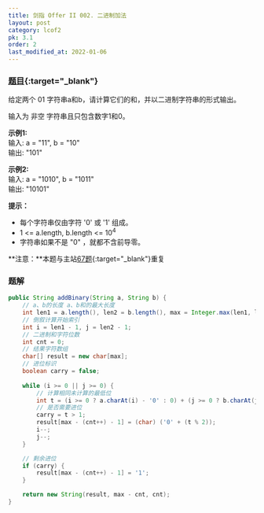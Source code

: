 ```yaml
---
title: 剑指 Offer II 002. 二进制加法
layout: post
category: lcof2
pk: 3.1
order: 2
last_modified_at: 2022-01-06
---
```


### [题目](https://leetcode-cn.com/problems/JFETK5/){:target="_blank"}

给定两个 01 字符串a和b，请计算它们的和，并以二进制字符串的形式输出。

输入为 非空 字符串且只包含数字1和0。

**示例1:**  
输入: a = "11", b = "10"  
输出: "101"  

**示例2:**  
输入: a = "1010", b = "1011"  
输出: "10101"

**提示：**
- 每个字符串仅由字符 '0' 或 '1' 组成。
- 1 <= a.length, b.length <= 10<sup>4</sup>
- 字符串如果不是 "0" ，就都不含前导零。

**注意：**本题与主站[67题](https://leetcode-cn.com/problems/add-binary/){:target="_blank"}重复

### 题解

```java
public String addBinary(String a, String b) {
    // a、b的长度 a、b和的最大长度
    int len1 = a.length(), len2 = b.length(), max = Integer.max(len1, len2) + 1;
    // 倒叙计算开始索引
    int i = len1 - 1, j = len2 - 1;
    // 二进制和字符位数
    int cnt = 0;
    // 结果字符数组
    char[] result = new char[max];
    // 进位标识
    boolean carry = false;
    
    while (i >= 0 || j >= 0) {
        // 计算相同未计算的最低位
        int t = (i >= 0 ? a.charAt(i) - '0' : 0) + (j >= 0 ? b.charAt(j) - '0' : 0) + (carry ? 1 : 0);
        // 是否需要进位
        carry = t > 1;
        result[max - (cnt++) - 1] = (char) ('0' + (t % 2));
        i--;
        j--;
    }

    // 剩余进位
    if (carry) {
        result[max - (cnt++) - 1] = '1';
    }

    return new String(result, max - cnt, cnt);
}
```
